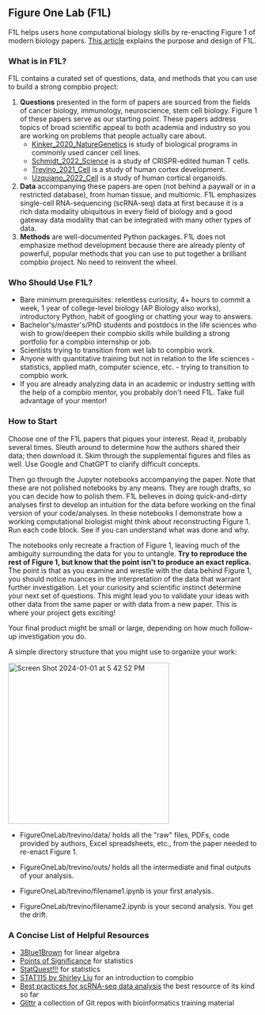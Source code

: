 ## **Figure One Lab** (**F1L**)

F1L helps users hone computational biology skills by re-enacting Figure 1 of modern biology papers. [This article](https://www.linkedin.com/pulse/introducing-figure-one-lab-f1l-dean-lee-u0wff?utm_source=share&utm_medium=member_ios&utm_campaign=share_via) explains the purpose and design of F1L.

### **What is in F1L?**

F1L contains a curated set of questions, data, and methods that you can use to build a strong compbio project:
1. **Questions** presented in the form of papers are sourced from the fields of cancer biology, immunology, neuroscience, stem cell biology. Figure 1 of these papers serve as our starting point. These papers address topics of broad scientific appeal to both academia and industry so you are working on problems that people actually care about.
   - [Kinker_2020_NatureGenetics](https://www.ncbi.nlm.nih.gov/pmc/articles/PMC8135089/) is study of biological programs in commonly used cancer cell lines.
   - [Schmidt_2022_Science](https://www.science.org/doi/10.1126/science.abj4008) is a study of CRISPR-edited human T cells.
   - [Trevino_2021_Cell](https://www.sciencedirect.com/science/article/pii/S0092867421009429) is a study of human cortex development.
   - [Uzquiano_2022_Cell](https://www.sciencedirect.com/science/article/pii/S0092867422011680) is a study of human cortical organoids.
2. **Data** accompanying these papers are open (not behind a paywall or in a restricted database), from human tissue, and multiomic. F1L emphasizes single-cell RNA-sequencing (scRNA-seq) data at first because it is a rich data modality ubiquitous in every field of biology and a good gateway data modality that can be integrated with many other types of data.
3. **Methods** are well-documented Python packages. F1L does not emphasize method development because there are already plenty of powerful, popular methods that you can use to put together a brilliant compbio project. No need to reinvent the wheel.

### **Who Should Use F1L?**

- Bare minimum prerequisites: relentless curiosity, 4+ hours to commit a week, 1 year of college-level biology (AP Biology also works), introductory Python, habit of googling or chatting your way to answers.
- Bachelor's/master's/PhD students and postdocs in the life sciences who wish to grow/deepen their compbio skills while building a strong portfolio for a compbio internship or job.
- Scientists trying to transition from wet lab to compbio work.
- Anyone with quantitative training but not in relation to the life sciences - statistics, applied math, computer science, etc. - trying to transition to compbio work.
- If you are already analyzing data in an academic or industry setting with the help of a compbio mentor, you probably don't need F1L. Take full advantage of your mentor!

### **How to Start**

Choose one of the F1L papers that piques your interest. Read it, probably several times. Sleuth around to determine how the authors shared their data; then download it. Skim through the supplemental figures and files as well. Use Google and ChatGPT to clarify difficult concepts.

Then go through the Jupyter notebooks accompanying the paper. Note that these are not polished notebooks by any means. They are rough drafts, so you can decide how to polish them. F1L believes in doing quick-and-dirty analyses first to develop an intuition for the data before working on the final version of your code/analyses. In these notebooks I demonstrate how a working computational biologist might think about reconstructing Figure 1. Run each code block. See if you can understand what was done and why.

The notebooks only recreate a fraction of Figure 1, leaving much of the ambiguity surrounding the data for you to untangle. **Try to reproduce the rest of Figure 1, but know that the point isn't to produce an exact replica.** The point is that as you examine and wrestle with the data behind Figure 1, you should notice nuances in the interpretation of the data that warrant further investigation. Let your curiosity and scientific instinct determine your next set of questions. This might lead you to validate your ideas with other data from the same paper or with data from a new paper. This is where your project gets exciting!

Your final product might be small or large, depending on how much follow-up investigation you do.

A simple directory structure that you might use to organize your work:

<img width="325" alt="Screen Shot 2024-01-01 at 5 42 52 PM" src="https://github.com/deanslee/FigureOneLab/assets/35471368/43a129e4-fa33-469a-9206-f07d9854f071">

- FigureOneLab/trevino/data/ holds all the "raw" files, PDFs, code provided by authors, Excel spreadsheets, etc., from the paper needed to re-enact Figure 1.

- FigureOneLab/trevino/outs/ holds all the intermediate and final outputs of your analysis.

- FigureOneLab/trevino/filename1.ipynb is your first analysis.

- FigureOneLab/trevino/filename2.ipynb is your second analysis. You get the drift.

### **A Concise List of Helpful Resources**
- [3Blue1Brown](https://www.youtube.com/c/3blue1brown) for linear algebra
- [Points of Significance](https://www.nature.com/collections/qghhqm/pointsofsignificance) for statistics
- [StatQuest!!!](https://statquest.org/) for statistics
- [STAT115 by Shirley Liu](https://www.youtube.com/playlist?list=PLeB-Dlq-v6tY3QLdQBA7rwb4a7fK9mLpv) for an introduction to compbio
- [Best practices for scRNA-seq data analysis](https://www.sc-best-practices.org/preamble.html) the best resource of its kind so far
- [Glittr](https://glittr.org/?per_page=25&sort_by=stargazers&sort_direction=desc) a collection of Git repos with bioinformatics training material
